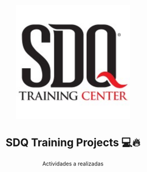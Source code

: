 <div align="center">

<img alt="Imagen logo de la empresa SDQ Training" src="sdq-image.jpg" width="300" />

# SDQ Training Projects 💻🔥

Actividades a realizadas

</div>
